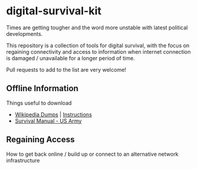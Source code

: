 # digital-survival-kit
Times are getting tougher and the word more unstable with latest political developments.

This repository is a collection of tools for digital survival, with the focus on regaining connectivity and access to information when internet connection is damaged / unavailable for a longer period of time.

Pull requests to add to the list are very welcome!

## Offline Information

Things useful to download

* [Wikipedia Dumps](https://dumps.wikimedia.org/) | [Instructions](https://en.wikipedia.org/wiki/Wikipedia:Database_download)
* [Survival Manual - US Army](https://archive.org/details/Fm21-76SurvivalManual)

## Regaining Access

How to get back online / build up or connect to an alternative network infrastructure


